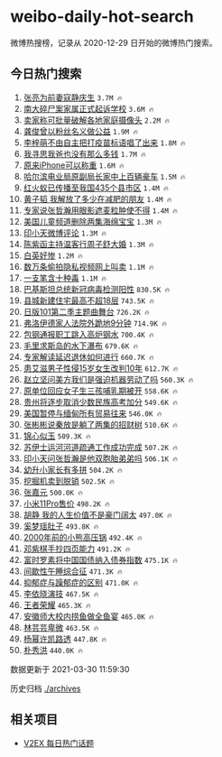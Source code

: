 # weibo-daily-hot-search

微博热搜榜，记录从 2020-12-29 日开始的微博热门搜索。

## 今日热门搜索

<!-- BEGIN -->

1. [张亮为前妻寇静庆生](https://s.weibo.com/weibo?q=%E5%BC%A0%E4%BA%AE%E4%B8%BA%E5%89%8D%E5%A6%BB%E5%AF%87%E9%9D%99%E5%BA%86%E7%94%9F&Refer=top) `3.7M 🔥`
1. [南大碎尸案家属正式起诉学校](https://s.weibo.com/weibo?q=%23%E5%8D%97%E5%A4%A7%E7%A2%8E%E5%B0%B8%E6%A1%88%E5%AE%B6%E5%B1%9E%E6%AD%A3%E5%BC%8F%E8%B5%B7%E8%AF%89%E5%AD%A6%E6%A0%A1%23&Refer=top) `3.6M 🔥`
1. [卖家称可批量破解各地家庭摄像头](https://s.weibo.com/weibo?q=%23%E5%8D%96%E5%AE%B6%E7%A7%B0%E5%8F%AF%E6%89%B9%E9%87%8F%E7%A0%B4%E8%A7%A3%E5%90%84%E5%9C%B0%E5%AE%B6%E5%BA%AD%E6%91%84%E5%83%8F%E5%A4%B4%23&Refer=top) `2.2M 🔥`
1. [龚俊曾以粉丝名义做公益](https://s.weibo.com/weibo?q=%23%E9%BE%9A%E4%BF%8A%E6%9B%BE%E4%BB%A5%E7%B2%89%E4%B8%9D%E5%90%8D%E4%B9%89%E5%81%9A%E5%85%AC%E7%9B%8A%23&Refer=top) `1.9M 🔥`
1. [李梓萌不由自主把打疫苗标语唱了出来](https://s.weibo.com/weibo?q=%23%E6%9D%8E%E6%A2%93%E8%90%8C%E4%B8%8D%E7%94%B1%E8%87%AA%E4%B8%BB%E6%8A%8A%E6%89%93%E7%96%AB%E8%8B%97%E6%A0%87%E8%AF%AD%E5%94%B1%E4%BA%86%E5%87%BA%E6%9D%A5%23&Refer=top) `1.8M 🔥`
1. [我寻思我爸也没有那么多钱](https://s.weibo.com/weibo?q=%E6%88%91%E5%AF%BB%E6%80%9D%E6%88%91%E7%88%B8%E4%B9%9F%E6%B2%A1%E6%9C%89%E9%82%A3%E4%B9%88%E5%A4%9A%E9%92%B1&Refer=top) `1.7M 🔥`
1. [原来iPhone可以称重](https://s.weibo.com/weibo?q=%23%E5%8E%9F%E6%9D%A5iPhone%E5%8F%AF%E4%BB%A5%E7%A7%B0%E9%87%8D%23&Refer=top) `1.6M 🔥`
1. [哈尔滨电业局原副局长家中上百辆豪车](https://s.weibo.com/weibo?q=%23%E5%93%88%E5%B0%94%E6%BB%A8%E7%94%B5%E4%B8%9A%E5%B1%80%E5%8E%9F%E5%89%AF%E5%B1%80%E9%95%BF%E5%AE%B6%E4%B8%AD%E4%B8%8A%E7%99%BE%E8%BE%86%E8%B1%AA%E8%BD%A6%23&Refer=top) `1.5M 🔥`
1. [红火蚁已传播至我国435个县市区](https://s.weibo.com/weibo?q=%23%E7%BA%A2%E7%81%AB%E8%9A%81%E5%B7%B2%E4%BC%A0%E6%92%AD%E8%87%B3%E6%88%91%E5%9B%BD435%E4%B8%AA%E5%8E%BF%E5%B8%82%E5%8C%BA%23&Refer=top) `1.4M 🔥`
1. [黄子韬 我解放了多少在减肥的朋友](https://s.weibo.com/weibo?q=%E9%BB%84%E5%AD%90%E9%9F%AC%20%E6%88%91%E8%A7%A3%E6%94%BE%E4%BA%86%E5%A4%9A%E5%B0%91%E5%9C%A8%E5%87%8F%E8%82%A5%E7%9A%84%E6%9C%8B%E5%8F%8B&Refer=top) `1.4M 🔥`
1. [专家说张哲瀚用眼影遮麦粒肿使不得](https://s.weibo.com/weibo?q=%E4%B8%93%E5%AE%B6%E8%AF%B4%E5%BC%A0%E5%93%B2%E7%80%9A%E7%94%A8%E7%9C%BC%E5%BD%B1%E9%81%AE%E9%BA%A6%E7%B2%92%E8%82%BF%E4%BD%BF%E4%B8%8D%E5%BE%97&Refer=top) `1.4M 🔥`
1. [美国儿童频道删除两集海绵宝宝](https://s.weibo.com/weibo?q=%E7%BE%8E%E5%9B%BD%E5%84%BF%E7%AB%A5%E9%A2%91%E9%81%93%E5%88%A0%E9%99%A4%E4%B8%A4%E9%9B%86%E6%B5%B7%E7%BB%B5%E5%AE%9D%E5%AE%9D&Refer=top) `1.3M 🔥`
1. [印小天微博评论](https://s.weibo.com/weibo?q=%23%E5%8D%B0%E5%B0%8F%E5%A4%A9%E5%BE%AE%E5%8D%9A%E8%AF%84%E8%AE%BA%23&Refer=top) `1.3M 🔥`
1. [陈紫函主持温客行周子舒大婚](https://s.weibo.com/weibo?q=%23%E9%99%88%E7%B4%AB%E5%87%BD%E4%B8%BB%E6%8C%81%E6%B8%A9%E5%AE%A2%E8%A1%8C%E5%91%A8%E5%AD%90%E8%88%92%E5%A4%A7%E5%A9%9A%23&Refer=top) `1.3M 🔥`
1. [白英好惨](https://s.weibo.com/weibo?q=%23%E7%99%BD%E8%8B%B1%E5%A5%BD%E6%83%A8%23&Refer=top) `1.2M 🔥`
1. [数万条偷拍隐私视频网上叫卖](https://s.weibo.com/weibo?q=%E6%95%B0%E4%B8%87%E6%9D%A1%E5%81%B7%E6%8B%8D%E9%9A%90%E7%A7%81%E8%A7%86%E9%A2%91%E7%BD%91%E4%B8%8A%E5%8F%AB%E5%8D%96&Refer=top) `1.1M 🔥`
1. [一支笔含十种毒](https://s.weibo.com/weibo?q=%23%E4%B8%80%E6%94%AF%E7%AC%94%E5%90%AB%E5%8D%81%E7%A7%8D%E6%AF%92%23&Refer=top) `1.1M 🔥`
1. [巴基斯坦总统新冠病毒检测阳性](https://s.weibo.com/weibo?q=%23%E5%B7%B4%E5%9F%BA%E6%96%AF%E5%9D%A6%E6%80%BB%E7%BB%9F%E6%96%B0%E5%86%A0%E7%97%85%E6%AF%92%E6%A3%80%E6%B5%8B%E9%98%B3%E6%80%A7%23&Refer=top) `830.5K 🔥`
1. [县城新建住宅最高不超18层](https://s.weibo.com/weibo?q=%E5%8E%BF%E5%9F%8E%E6%96%B0%E5%BB%BA%E4%BD%8F%E5%AE%85%E6%9C%80%E9%AB%98%E4%B8%8D%E8%B6%8518%E5%B1%82&Refer=top) `743.5K 🔥`
1. [日版101第二季主题曲舞台](https://s.weibo.com/weibo?q=%23%E6%97%A5%E7%89%88101%E7%AC%AC%E4%BA%8C%E5%AD%A3%E4%B8%BB%E9%A2%98%E6%9B%B2%E8%88%9E%E5%8F%B0%23&Refer=top) `726.2K 🔥`
1. [弗洛伊德家人法院外跪地9分钟](https://s.weibo.com/weibo?q=%23%E5%BC%97%E6%B4%9B%E4%BC%8A%E5%BE%B7%E5%AE%B6%E4%BA%BA%E6%B3%95%E9%99%A2%E5%A4%96%E8%B7%AA%E5%9C%B09%E5%88%86%E9%92%9F%23&Refer=top) `714.9K 🔥`
1. [包钢通报职工跳入高炉钢水](https://s.weibo.com/weibo?q=%E5%8C%85%E9%92%A2%E9%80%9A%E6%8A%A5%E8%81%8C%E5%B7%A5%E8%B7%B3%E5%85%A5%E9%AB%98%E7%82%89%E9%92%A2%E6%B0%B4&Refer=top) `700.4K 🔥`
1. [毛里求斯岛的水下瀑布](https://s.weibo.com/weibo?q=%E6%AF%9B%E9%87%8C%E6%B1%82%E6%96%AF%E5%B2%9B%E7%9A%84%E6%B0%B4%E4%B8%8B%E7%80%91%E5%B8%83&Refer=top) `679.6K 🔥`
1. [专家解读延迟退休如何进行](https://s.weibo.com/weibo?q=%23%E4%B8%93%E5%AE%B6%E8%A7%A3%E8%AF%BB%E5%BB%B6%E8%BF%9F%E9%80%80%E4%BC%91%E5%A6%82%E4%BD%95%E8%BF%9B%E8%A1%8C%23&Refer=top) `660.7K 🔥`
1. [患艾滋男子性侵15岁女生改判10年](https://s.weibo.com/weibo?q=%23%E6%82%A3%E8%89%BE%E6%BB%8B%E7%94%B7%E5%AD%90%E6%80%A7%E4%BE%B515%E5%B2%81%E5%A5%B3%E7%94%9F%E6%94%B9%E5%88%A410%E5%B9%B4%23&Refer=top) `612.7K 🔥`
1. [赵立坚问美方我们是强迫机器劳动了吗](https://s.weibo.com/weibo?q=%23%E8%B5%B5%E7%AB%8B%E5%9D%9A%E9%97%AE%E7%BE%8E%E6%96%B9%E6%88%91%E4%BB%AC%E6%98%AF%E5%BC%BA%E8%BF%AB%E6%9C%BA%E5%99%A8%E5%8A%B3%E5%8A%A8%E4%BA%86%E5%90%97%23&Refer=top) `560.3K 🔥`
1. [原单位回应女子生三孩哺乳期被开](https://s.weibo.com/weibo?q=%E5%8E%9F%E5%8D%95%E4%BD%8D%E5%9B%9E%E5%BA%94%E5%A5%B3%E5%AD%90%E7%94%9F%E4%B8%89%E5%AD%A9%E5%93%BA%E4%B9%B3%E6%9C%9F%E8%A2%AB%E5%BC%80&Refer=top) `558.6K 🔥`
1. [贵州将逐步取消少数民族高考加分](https://s.weibo.com/weibo?q=%23%E8%B4%B5%E5%B7%9E%E5%B0%86%E9%80%90%E6%AD%A5%E5%8F%96%E6%B6%88%E5%B0%91%E6%95%B0%E6%B0%91%E6%97%8F%E9%AB%98%E8%80%83%E5%8A%A0%E5%88%86%23&Refer=top) `549.6K 🔥`
1. [美国暂停与缅甸所有贸易往来](https://s.weibo.com/weibo?q=%23%E7%BE%8E%E5%9B%BD%E6%9A%82%E5%81%9C%E4%B8%8E%E7%BC%85%E7%94%B8%E6%89%80%E6%9C%89%E8%B4%B8%E6%98%93%E5%BE%80%E6%9D%A5%23&Refer=top) `546.0K 🔥`
1. [张彬彬说秦放是躺了两集的招财树](https://s.weibo.com/weibo?q=%23%E5%BC%A0%E5%BD%AC%E5%BD%AC%E8%AF%B4%E7%A7%A6%E6%94%BE%E6%98%AF%E8%BA%BA%E4%BA%86%E4%B8%A4%E9%9B%86%E7%9A%84%E6%8B%9B%E8%B4%A2%E6%A0%91%23&Refer=top) `510.6K 🔥`
1. [锦心似玉](https://s.weibo.com/weibo?q=%E9%94%A6%E5%BF%83%E4%BC%BC%E7%8E%89&Refer=top) `509.3K 🔥`
1. [苏伊士运河河道疏通工作成功完成](https://s.weibo.com/weibo?q=%23%E8%8B%8F%E4%BC%8A%E5%A3%AB%E8%BF%90%E6%B2%B3%E6%B2%B3%E9%81%93%E7%96%8F%E9%80%9A%E5%B7%A5%E4%BD%9C%E6%88%90%E5%8A%9F%E5%AE%8C%E6%88%90%23&Refer=top) `507.2K 🔥`
1. [印小天问张哲瀚是他双胞胎弟弟吗](https://s.weibo.com/weibo?q=%23%E5%8D%B0%E5%B0%8F%E5%A4%A9%E9%97%AE%E5%BC%A0%E5%93%B2%E7%80%9A%E6%98%AF%E4%BB%96%E5%8F%8C%E8%83%9E%E8%83%8E%E5%BC%9F%E5%BC%9F%E5%90%97%23&Refer=top) `506.1K 🔥`
1. [幼升小家长有多拼](https://s.weibo.com/weibo?q=%23%E5%B9%BC%E5%8D%87%E5%B0%8F%E5%AE%B6%E9%95%BF%E6%9C%89%E5%A4%9A%E6%8B%BC%23&Refer=top) `504.2K 🔥`
1. [挖掘机卖到脱销](https://s.weibo.com/weibo?q=%23%E6%8C%96%E6%8E%98%E6%9C%BA%E5%8D%96%E5%88%B0%E8%84%B1%E9%94%80%23&Refer=top) `502.5K 🔥`
1. [张嘉元](https://s.weibo.com/weibo?q=%E5%BC%A0%E5%98%89%E5%85%83&Refer=top) `500.0K 🔥`
1. [小米11Pro售价](https://s.weibo.com/weibo?q=%E5%B0%8F%E7%B1%B311Pro%E5%94%AE%E4%BB%B7&Refer=top) `498.2K 🔥`
1. [胡静 我的人生价值不是豪门阔太](https://s.weibo.com/weibo?q=%E8%83%A1%E9%9D%99%20%E6%88%91%E7%9A%84%E4%BA%BA%E7%94%9F%E4%BB%B7%E5%80%BC%E4%B8%8D%E6%98%AF%E8%B1%AA%E9%97%A8%E9%98%94%E5%A4%AA&Refer=top) `497.0K 🔥`
1. [奚梦瑶肚子](https://s.weibo.com/weibo?q=%E5%A5%9A%E6%A2%A6%E7%91%B6%E8%82%9A%E5%AD%90&Refer=top) `493.8K 🔥`
1. [2000年前的小熊高压锅](https://s.weibo.com/weibo?q=%232000%E5%B9%B4%E5%89%8D%E7%9A%84%E5%B0%8F%E7%86%8A%E9%AB%98%E5%8E%8B%E9%94%85%23&Refer=top) `492.4K 🔥`
1. [邓紫棋手抄四页能力](https://s.weibo.com/weibo?q=%23%E9%82%93%E7%B4%AB%E6%A3%8B%E6%89%8B%E6%8A%84%E5%9B%9B%E9%A1%B5%E8%83%BD%E5%8A%9B%23&Refer=top) `491.2K 🔥`
1. [富时罗素将中国国债纳入债券指数](https://s.weibo.com/weibo?q=%E5%AF%8C%E6%97%B6%E7%BD%97%E7%B4%A0%E5%B0%86%E4%B8%AD%E5%9B%BD%E5%9B%BD%E5%80%BA%E7%BA%B3%E5%85%A5%E5%80%BA%E5%88%B8%E6%8C%87%E6%95%B0&Refer=top) `475.1K 🔥`
1. [间歇性午睡综合征](https://s.weibo.com/weibo?q=%23%E9%97%B4%E6%AD%87%E6%80%A7%E5%8D%88%E7%9D%A1%E7%BB%BC%E5%90%88%E5%BE%81%23&Refer=top) `471.3K 🔥`
1. [抑郁症与躁郁症的区别](https://s.weibo.com/weibo?q=%23%E6%8A%91%E9%83%81%E7%97%87%E4%B8%8E%E8%BA%81%E9%83%81%E7%97%87%E7%9A%84%E5%8C%BA%E5%88%AB%23&Refer=top) `471.0K 🔥`
1. [李依晓演技](https://s.weibo.com/weibo?q=%23%E6%9D%8E%E4%BE%9D%E6%99%93%E6%BC%94%E6%8A%80%23&Refer=top) `467.5K 🔥`
1. [王者荣耀](https://s.weibo.com/weibo?q=%E7%8E%8B%E8%80%85%E8%8D%A3%E8%80%80&Refer=top) `465.3K 🔥`
1. [安徽师大校内捞鱼做全鱼宴](https://s.weibo.com/weibo?q=%23%E5%AE%89%E5%BE%BD%E5%B8%88%E5%A4%A7%E6%A0%A1%E5%86%85%E6%8D%9E%E9%B1%BC%E5%81%9A%E5%85%A8%E9%B1%BC%E5%AE%B4%23&Refer=top) `465.0K 🔥`
1. [林芸芸卑微](https://s.weibo.com/weibo?q=%23%E6%9E%97%E8%8A%B8%E8%8A%B8%E5%8D%91%E5%BE%AE%23&Refer=top) `463.5K 🔥`
1. [杨幂许凯路透](https://s.weibo.com/weibo?q=%23%E6%9D%A8%E5%B9%82%E8%AE%B8%E5%87%AF%E8%B7%AF%E9%80%8F%23&Refer=top) `447.8K 🔥`
1. [朴秀洪](https://s.weibo.com/weibo?q=%E6%9C%B4%E7%A7%80%E6%B4%AA&Refer=top) `440.0K 🔥`

数据更新于 2021-03-30 11:59:30

<!-- END -->

历史归档 [./archives](./archives)

## 相关项目

- [V2EX 每日热门话题](https://github.com/boojack/v2ex-daily-hot-topic)
